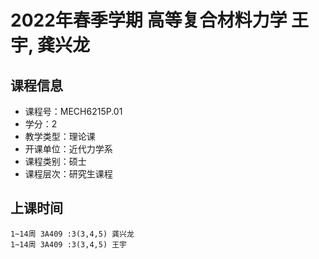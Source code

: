 # 2022年春季学期 高等复合材料力学 王宇, 龚兴龙






## 课程信息

- 课程号：MECH6215P.01
- 学分：2
- 教学类型：理论课
- 开课单位：近代力学系
- 课程类别：硕士
- 课程层次：研究生课程

## 上课时间

```
1~14周 3A409 :3(3,4,5) 龚兴龙
1~14周 3A409 :3(3,4,5) 王宇
```

